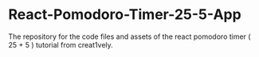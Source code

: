 # React-Pomodoro-Timer-25-5-App
The repository for the code files and assets of the react pomodoro timer ( 25 + 5 ) tutorial from creat1vely.

